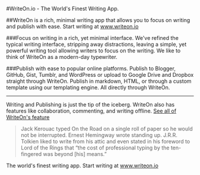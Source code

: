 #WriteOn.io - The World's Finest Writing App.

##WriteOn is a rich, minimal writing app that allows you to focus on writing and publish with ease. Start writing at www.writeon.io

###Focus on writing in a rich, yet minimal interface.
We've refined the typical writing interface, stripping away distractions, leaving a simple, yet powerful writing tool allowing writers to focus on the writing. We like to think of WriteOn as a modern-day typewriter.

###Publish with ease to popular online platforms.
Publish to Blogger, GitHub, Gist, Tumblr, and WordPress or upload to Google Drive and Dropbox straight through WriteOn. Publish in markdown, HTML, or through a custom template using our templating engine. All directly through WriteOn.

---
Writing and Publishing is just the tip of the iceberg. WriteOn also has features like collaboration, commenting, and writing offline. [See all of WriteOn's feature](http://writeon.io/#/features)

>Jack Kerouac typed On the Road on a single roll of paper so he would not be interrupted. Ernest Hemingway wrote standing up. J.R.R. Tolkien liked to write from his attic and even stated in his foreword to Lord of the Rings that “the cost of professional typing by the ten-fingered was beyond [his] means.”


The world's finest writing app. Start writing at www.writeon.io
